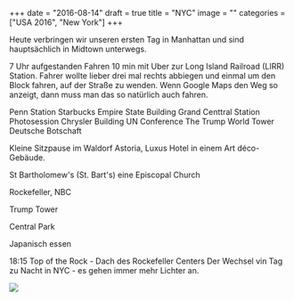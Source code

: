 +++
date = "2016-08-14"
draft = true
title = "NYC"
image = ""
categories = ["USA 2016", "New York"]
+++

Heute verbringen wir unseren ersten Tag in Manhattan und sind hauptsächlich in Midtown
unterwegs. 

7 Uhr aufgestanden
Fahren 10 min mit Uber zur Long Island Railroad (LIRR) Station.
Fahrer wollte lieber drei mal rechts abbiegen
und einmal um den Block fahren, 
auf der Straße zu wenden. Wenn Google Maps
den Weg so anzeigt, dann muss man das so natürlich auch fahren.

Penn Station
Starbucks
Empire State Building
Grand Centtral Station
Photosession
Chrysler Building
UN Conference
The Trump World Tower
Deutsche Botschaft

Kleine Sitzpause im Waldorf Astoria,
Luxus Hotel in einem Art déco-Gebäude. 

St Bartholomew's (St. Bart's) eine Episcopal Church

Rockefeller, NBC

Trump Tower

Central Park

Japanisch essen

18:15 Top of the Rock - Dach des Rockefeller Centers
Der Wechsel vin Tag zu Nacht in NYC - es gehen immer mehr Lichter an. 

![](/images/2016-08-14_.jpg)